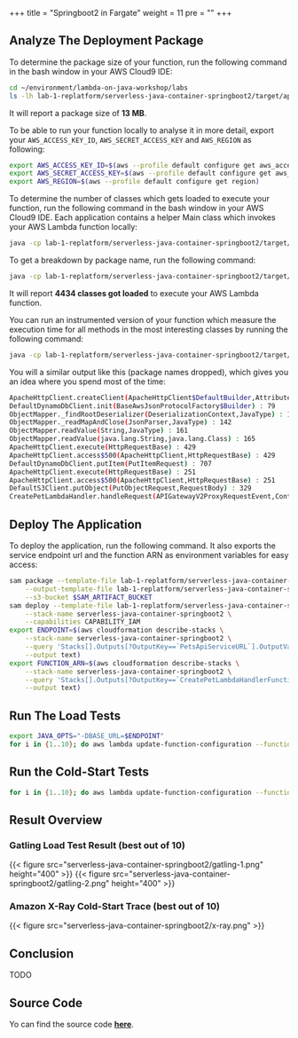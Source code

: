 +++
title = "Springboot2 in Fargate"
weight = 11
pre = ""
+++

## Analyze The Deployment Package

To determine the package size of your function, run the following command in the bash window in your AWS Cloud9 IDE:

```bash
cd ~/environment/lambda-on-java-workshop/labs
ls -lh lab-1-replatform/serverless-java-container-springboot2/target/app.jar
```

It will report a package size of **13 MB**.

To be able to run your function locally to analyse it in more detail, export your `AWS_ACCESS_KEY_ID`, `AWS_SECRET_ACCESS_KEY` and `AWS_REGION` as following:

```bash
export AWS_ACCESS_KEY_ID=$(aws --profile default configure get aws_access_key_id)
export AWS_SECRET_ACCESS_KEY=$(aws --profile default configure get aws_secret_access_key)
export AWS_REGION=$(aws --profile default configure get region)
```

To determine the number of classes which gets loaded to execute your function, run the following command in the bash window in your AWS Cloud9 IDE. Each application contains a helper Main class which invokes your AWS Lambda function locally:

```bash
java -cp lab-1-replatform/serverless-java-container-springboot2/target/app.jar -verbose:class com.aws.samples.petclinic.Main | grep '\[Loaded' | wc -l
```

To get a breakdown by package name, run the following command:

```bash
java -cp lab-1-replatform/serverless-java-container-springboot2/target/app.jar -verbose:class com.aws.samples.petclinic.Main | grep '\[Loaded' | grep '.jar\]' | sed 's/\[Loaded \([^A-Z]*\)[\$A-Za-z0-9]* from .*\]/\1/g' | sort | uniq -c | sort
```

It will report **4434 classes got loaded** to execute your AWS Lambda function.

You can run an instrumented version of your function which measure the execution time for all methods in the most interesting classes by running the following command:

```bash
java -cp lab-1-replatform/serverless-java-container-springboot2/target/app.jar -javaagent:java-instrumentation-1.0-SNAPSHOT.jar=instrumentation.cfg com.aws.samples.petclinic.Main
```

You will a similar output like this (package names dropped), which gives you an idea where you spend most of the time:

```bash
ApacheHttpClient.createClient(ApacheHttpClient$DefaultBuilder,AttributeMap) : 323
DefaultDynamoDbClient.init(BaseAwsJsonProtocolFactory$Builder) : 79
ObjectMapper._findRootDeserializer(DeserializationContext,JavaType) : 140
ObjectMapper._readMapAndClose(JsonParser,JavaType) : 142
ObjectMapper.readValue(String,JavaType) : 161
ObjectMapper.readValue(java.lang.String,java.lang.Class) : 165
ApacheHttpClient.execute(HttpRequestBase) : 429
ApacheHttpClient.access$500(ApacheHttpClient,HttpRequestBase) : 429
DefaultDynamoDbClient.putItem(PutItemRequest) : 707
ApacheHttpClient.execute(HttpRequestBase) : 251
ApacheHttpClient.access$500(ApacheHttpClient,HttpRequestBase) : 251
DefaultS3Client.putObject(PutObjectRequest,RequestBody) : 329
CreatePetLambdaHandler.handleRequest(APIGatewayV2ProxyRequestEvent,Context) : 1428
```

## Deploy The Application

To deploy the application, run the following command. It also exports the service endpoint url and the function ARN as environment variables for easy access:

```bash
sam package --template-file lab-1-replatform/serverless-java-container-springboot2/template.yaml \
    --output-template-file lab-1-replatform/serverless-java-container-springboot2/packaged.yaml \
    --s3-bucket $SAM_ARTIFACT_BUCKET
sam deploy --template-file lab-1-replatform/serverless-java-container-springboot2/packaged.yaml \
    --stack-name serverless-java-container-springboot2 \
    --capabilities CAPABILITY_IAM
export ENDPOINT=$(aws cloudformation describe-stacks \
    --stack-name serverless-java-container-springboot2 \
    --query 'Stacks[].Outputs[?OutputKey==`PetsApiServiceURL`].OutputValue' \
    --output text)
export FUNCTION_ARN=$(aws cloudformation describe-stacks \
    --stack-name serverless-java-container-springboot2 \
    --query 'Stacks[].Outputs[?OutputKey==`CreatePetLambdaHandlerFunction`].OutputValue' \
    --output text)
```

## Run The Load Tests

```bash
export JAVA_OPTS="-DBASE_URL=$ENDPOINT"
for i in {1..10}; do aws lambda update-function-configuration --function-name $FUNCTION_ARN --environment "Variables={TABLE_NAME=$PETS_TABLE,BUCKET_NAME=$PETS_BUCKET,KeyName1=KeyValue$i}"; gatling.sh --simulations-folder lab-1-replatform/serverless-java-container-springboot2/src/test/scala --simulation LoadTest --run-description "serverless-java-container-springboot2-run-$i"; done
```

## Run the Cold-Start Tests

```bash
for i in {1..10}; do aws lambda update-function-configuration --function-name $FUNCTION_ARN --environment "Variables={TABLE_NAME=$PETS_TABLE,BUCKET_NAME=$PETS_BUCKET,KeyName1=KeyValue$i}"; curl -i -X POST -d '{"name": "Max", "type": "dog", "birthday": "2010-11-03", "medicalRecord": "bla bla bla"}' $ENDPOINT/pet; done
```

## Result Overview

### Gatling Load Test Result (best out of 10)

{{< figure src="serverless-java-container-springboot2/gatling-1.png" height="400" >}}
{{< figure src="serverless-java-container-springboot2/gatling-2.png" height="400" >}}

### Amazon X-Ray Cold-Start Trace (best out of 10)

{{< figure src="serverless-java-container-springboot2/x-ray.png" >}}

## Conclusion

TODO

## Source Code

Yo can find the source code **[here](https://github.com/muellerc/lambda-on-java-workshop/tree/master/labs/lab-1-replatform/serverless-java-container-springboot2)**.

